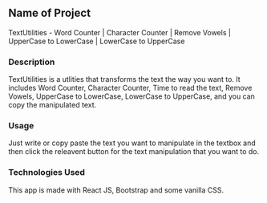 
## Name of Project

TextUtilities - Word Counter | Character Counter | Remove Vowels | UpperCase to LowerCase | LowerCase to UpperCase

### Description

TextUtilities is a utlities that transforms the text the way you want to.
It includes Word Counter, Character Counter, Time to read the text, Remove Vowels, UpperCase to LowerCase, LowerCase to UpperCase, and you can copy the manipulated text.



### Usage

Just write or copy paste the text you want to manipulate in the textbox and then click the releavent 
button for the text manipulation that you want to do.

### Technologies Used
This app is made with React JS, Bootstrap and some vanilla CSS.